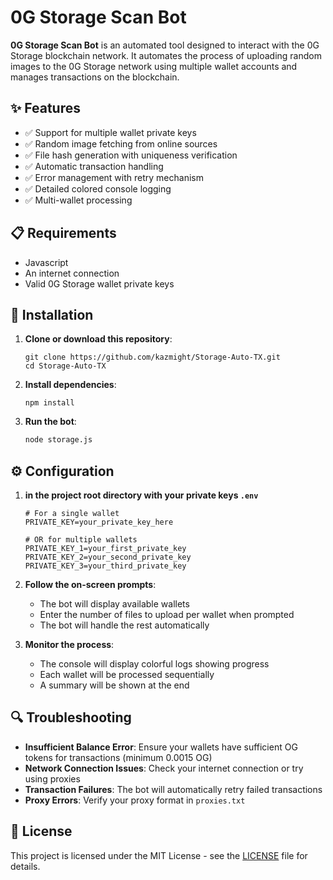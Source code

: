 # 0G Storage Scan Bot


**0G Storage Scan Bot** is an automated tool designed to interact with the 0G Storage blockchain network. It automates the process of uploading random images to the 0G Storage network using multiple wallet accounts and manages transactions on the blockchain.

## ✨ Features

- ✅ Support for multiple wallet private keys
- ✅ Random image fetching from online sources
- ✅ File hash generation with uniqueness verification
- ✅ Automatic transaction handling
- ✅ Error management with retry mechanism
- ✅ Detailed colored console logging
- ✅ Multi-wallet processing

## 📋 Requirements

- Javascript
- An internet connection
- Valid 0G Storage wallet private keys

## 🚀 Installation


1. **Clone or download this repository**:
   ```
   git clone https://github.com/kazmight/Storage-Auto-TX.git
   cd Storage-Auto-TX
   ```

2. **Install dependencies**:
   ```
   npm install
   ```


3. **Run the bot**:
   ```bash
   node storage.js
   ```


## ⚙️ Configuration

1. **in the project root directory with your private keys `.env`**
   ```
   # For a single wallet
   PRIVATE_KEY=your_private_key_here

   # OR for multiple wallets
   PRIVATE_KEY_1=your_first_private_key
   PRIVATE_KEY_2=your_second_private_key
   PRIVATE_KEY_3=your_third_private_key
   ```

3. **Follow the on-screen prompts**:
   - The bot will display available wallets
   - Enter the number of files to upload per wallet when prompted
   - The bot will handle the rest automatically

4. **Monitor the process**:
   - The console will display colorful logs showing progress
   - Each wallet will be processed sequentially
   - A summary will be shown at the end

## 🔍 Troubleshooting

- **Insufficient Balance Error**: Ensure your wallets have sufficient OG tokens for transactions (minimum 0.0015 OG)
- **Network Connection Issues**: Check your internet connection or try using proxies
- **Transaction Failures**: The bot will automatically retry failed transactions
- **Proxy Errors**: Verify your proxy format in `proxies.txt`

## 📄 License

This project is licensed under the MIT License - see the [LICENSE](LICENSE) file for details.

